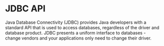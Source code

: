 # JDBC API

Java Database Connectivity (JDBC) provides Java developers with a standard API
that is used to access databases, regardless of the driver and database product.
JDBC presents a uniform interface to databases - change vendors and your applications only need to change their driver.
